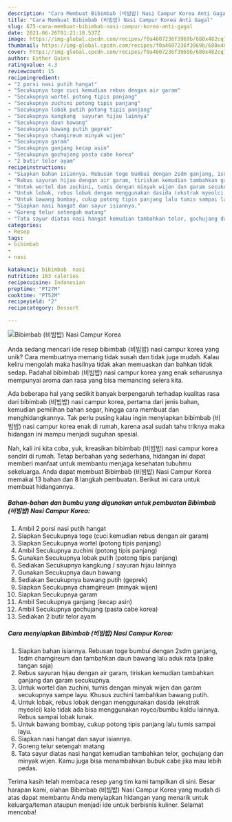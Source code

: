 ```yaml
---
description: "Cara Membuat Bibimbab (비빔밥) Nasi Campur Korea Anti Gagal"
title: "Cara Membuat Bibimbab (비빔밥) Nasi Campur Korea Anti Gagal"
slug: 675-cara-membuat-bibimbab-nasi-campur-korea-anti-gagal
date: 2021-06-26T01:21:10.537Z
image: https://img-global.cpcdn.com/recipes/f0a4607236f3969b/680x482cq70/bibimbab-비빔밥-nasi-campur-korea-foto-resep-utama.jpg
thumbnail: https://img-global.cpcdn.com/recipes/f0a4607236f3969b/680x482cq70/bibimbab-비빔밥-nasi-campur-korea-foto-resep-utama.jpg
cover: https://img-global.cpcdn.com/recipes/f0a4607236f3969b/680x482cq70/bibimbab-비빔밥-nasi-campur-korea-foto-resep-utama.jpg
author: Esther Quinn
ratingvalue: 4.3
reviewcount: 15
recipeingredient:
- "2 porsi nasi putih hangat"
- "Secukupnya toge cuci kemudian rebus dengan air garam"
- "Secukupnya wortel potong tipis panjang"
- "Secukupnya zuchini potong tipis panjang"
- "Secukupnya lobak putih potong tipis panjang"
- "Secukupnya kangkung  sayuran hijau lainnya"
- "Secukupnya daun bawang"
- "Secukupnya bawang putih geprek"
- "Secukupnya chamgireum minyak wijen"
- "Secukupnya garam"
- "Secukupnya ganjang kecap asin"
- "Secukupnya gochujang pasta cabe korea"
- "2 butir telor ayam"
recipeinstructions:
- "Siapkan bahan isiannya. Rebusan toge bumbui dengan 2sdm ganjang, 1sdm chamgireum dan tambahkan daun bawang lalu aduk rata (pake tangan saja)"
- "Rebus sayuran hijau dengan air garam, tiriskan kemudian tambahkan ganjang dan garam secukupnya."
- "Untuk wortel dan zuchini, tumis dengan minyak wijen dan garam secukupnya sampe layu. Khusus zuchini tambahkan bawang putih."
- "Untuk lobak, rebus lobak dengan menggunakan dasida (ekstrak myeolci) kalo tidak ada bisa menggunakan royco/bumbu kaldu lainnya. Rebus sampai lobak lunak."
- "Untuk bawang bombay, cukup potong tipis panjang lalu tumis sampai layu."
- "Siapkan nasi hangat dan sayur isiannya."
- "Goreng telur setengah matang"
- "Tata sayur diatas nasi hangat kemudian tambahkan telor, gochujang dan minyak wijen. Kamu juga bisa menambahkan bubuk cabe jika mau lebih pedas."
categories:
- Resep
tags:
- bibimbab
- 
- nasi

katakunci: bibimbab  nasi 
nutrition: 163 calories
recipecuisine: Indonesian
preptime: "PT27M"
cooktime: "PT52M"
recipeyield: "2"
recipecategory: Dessert

---
```



![Bibimbab (비빔밥) Nasi Campur Korea](https://img-global.cpcdn.com/recipes/f0a4607236f3969b/680x482cq70/bibimbab-비빔밥-nasi-campur-korea-foto-resep-utama.jpg)

Anda sedang mencari ide resep bibimbab (비빔밥) nasi campur korea yang unik? Cara membuatnya memang tidak susah dan tidak juga mudah. Kalau keliru mengolah maka hasilnya tidak akan memuaskan dan bahkan tidak sedap. Padahal bibimbab (비빔밥) nasi campur korea yang enak seharusnya mempunyai aroma dan rasa yang bisa memancing selera kita.

Ada beberapa hal yang sedikit banyak berpengaruh terhadap kualitas rasa dari bibimbab (비빔밥) nasi campur korea, pertama dari jenis bahan, kemudian pemilihan bahan segar, hingga cara membuat dan menghidangkannya. Tak perlu pusing kalau ingin menyiapkan bibimbab (비빔밥) nasi campur korea enak di rumah, karena asal sudah tahu triknya maka hidangan ini mampu menjadi suguhan spesial.




Nah, kali ini kita coba, yuk, kreasikan bibimbab (비빔밥) nasi campur korea sendiri di rumah. Tetap berbahan yang sederhana, hidangan ini dapat memberi manfaat untuk membantu menjaga kesehatan tubuhmu sekeluarga. Anda dapat membuat Bibimbab (비빔밥) Nasi Campur Korea memakai 13 bahan dan 8 langkah pembuatan. Berikut ini cara untuk membuat hidangannya.

<!--inarticleads1-->

##### Bahan-bahan dan bumbu yang digunakan untuk pembuatan Bibimbab (비빔밥) Nasi Campur Korea:

1. Ambil 2 porsi nasi putih hangat
1. Siapkan Secukupnya toge (cuci kemudian rebus dengan air garam)
1. Siapkan Secukupnya wortel (potong tipis panjang)
1. Ambil Secukupnya zuchini (potong tipis panjang)
1. Gunakan Secukupnya lobak putih (potong tipis panjang)
1. Sediakan Secukupnya kangkung / sayuran hijau lainnya
1. Gunakan Secukupnya daun bawang
1. Sediakan Secukupnya bawang putih (geprek)
1. Siapkan Secukupnya chamgireum (minyak wijen)
1. Siapkan Secukupnya garam
1. Ambil Secukupnya ganjang (kecap asin)
1. Ambil Secukupnya gochujang (pasta cabe korea)
1. Sediakan 2 butir telor ayam




<!--inarticleads2-->

##### Cara menyiapkan Bibimbab (비빔밥) Nasi Campur Korea:

1. Siapkan bahan isiannya. Rebusan toge bumbui dengan 2sdm ganjang, 1sdm chamgireum dan tambahkan daun bawang lalu aduk rata (pake tangan saja)
1. Rebus sayuran hijau dengan air garam, tiriskan kemudian tambahkan ganjang dan garam secukupnya.
1. Untuk wortel dan zuchini, tumis dengan minyak wijen dan garam secukupnya sampe layu. Khusus zuchini tambahkan bawang putih.
1. Untuk lobak, rebus lobak dengan menggunakan dasida (ekstrak myeolci) kalo tidak ada bisa menggunakan royco/bumbu kaldu lainnya. Rebus sampai lobak lunak.
1. Untuk bawang bombay, cukup potong tipis panjang lalu tumis sampai layu.
1. Siapkan nasi hangat dan sayur isiannya.
1. Goreng telur setengah matang
1. Tata sayur diatas nasi hangat kemudian tambahkan telor, gochujang dan minyak wijen. Kamu juga bisa menambahkan bubuk cabe jika mau lebih pedas.




Terima kasih telah membaca resep yang tim kami tampilkan di sini. Besar harapan kami, olahan Bibimbab (비빔밥) Nasi Campur Korea yang mudah di atas dapat membantu Anda menyiapkan hidangan yang menarik untuk keluarga/teman ataupun menjadi ide untuk berbisnis kuliner. Selamat mencoba!
